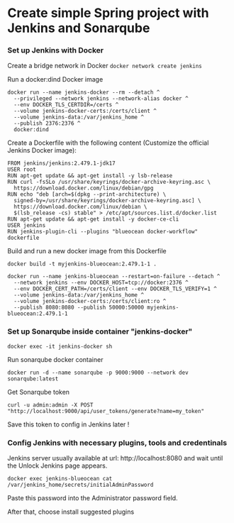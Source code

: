 # Create simple Spring project with Jenkins and Sonarqube

### Set up Jenkins with Docker

Create a bridge network in Docker
`docker network create jenkins`

Run a docker:dind Docker image

```
docker run --name jenkins-docker --rm --detach ^
  --privileged --network jenkins --network-alias docker ^
  --env DOCKER_TLS_CERTDIR=/certs ^
  --volume jenkins-docker-certs:/certs/client ^
  --volume jenkins-data:/var/jenkins_home ^
  --publish 2376:2376 ^
  docker:dind
```

Create a Dockerfile with the following content (Customize the official Jenkins Docker image):

```
FROM jenkins/jenkins:2.479.1-jdk17
USER root
RUN apt-get update && apt-get install -y lsb-release
RUN curl -fsSLo /usr/share/keyrings/docker-archive-keyring.asc \
  https://download.docker.com/linux/debian/gpg
RUN echo "deb [arch=$(dpkg --print-architecture) \
  signed-by=/usr/share/keyrings/docker-archive-keyring.asc] \
  https://download.docker.com/linux/debian \
  $(lsb_release -cs) stable" > /etc/apt/sources.list.d/docker.list
RUN apt-get update && apt-get install -y docker-ce-cli
USER jenkins
RUN jenkins-plugin-cli --plugins "blueocean docker-workflow"
dockerfile
```

Build and run a new docker image from this Dockerfile 

`docker build -t myjenkins-blueocean:2.479.1-1 .`

```
docker run --name jenkins-blueocean --restart=on-failure --detach ^
  --network jenkins --env DOCKER_HOST=tcp://docker:2376 ^
  --env DOCKER_CERT_PATH=/certs/client --env DOCKER_TLS_VERIFY=1 ^
  --volume jenkins-data:/var/jenkins_home ^
  --volume jenkins-docker-certs:/certs/client:ro ^
  --publish 8080:8080 --publish 50000:50000 myjenkins-blueocean:2.479.1-1
```

### Set up Sonarqube inside container "jenkins-docker"

`docker exec -it jenkins-docker sh`

Run sonarqube docker container

 `docker run -d --name sonarqube -p 9000:9000 --network dev sonarqube:latest`
 
Get Sonarqube token

`curl -u admin:admin -X POST "http://localhost:9000/api/user_tokens/generate?name=my_token"`

Save this token to config in Jenkins later !

### Config Jenkins with necessary plugins, tools and credentinals

Jenkins server usually available at url: http://localhost:8080 and wait until the Unlock Jenkins page appears.

`docker exec jenkins-blueocean cat /var/jenkins_home/secrets/initialAdminPassword`

Paste this password into the Administrator password field.

After that, choose install suggested plugins


